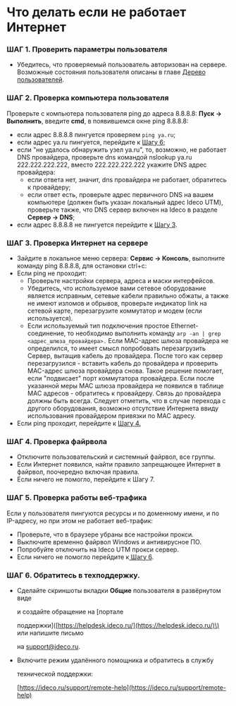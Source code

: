 # Что делать если не работает Интернет

### ШАГ 1. Проверить параметры пользователя

* Убедитесь, что проверяемый пользователь авторизован на сервере. Возможные состояния пользователя описаны в главе [Дерево](../upravlenie_polzovatelyami/derevo_polzovatelei.md) [пользователей](../upravlenie_polzovatelyami/derevo_polzovatelei.md).

### ШАГ 2. Проверка компьютера пользователя

Проверьте с компьютера пользователя ping до адреса 8.8.8.8: **Пуск -&gt; Выполнить**, введите **cmd**, в появившемся окне ping 8.8.8.8:

* если адрес 8.8.8.8 пингуется проверяем `ping ya.ru`;
* если адрес ya.ru пингуется, перейдите к [Шагу 6](chto_delat_esli_ne_rabotaet_internet.md#shag-6-obratites-v-tekhpodderzhku);
* если "не удалось обнаружить узел ya.ru", то, возможно, не работает DNS провайдера, проверьте dns командой nslookup ya.ru 222.222.222.222, вместо 222.222.222.222 укажите DNS адрес провайдера:  
  * если ответа нет, значит, dns провайдера не работает, обратитесь к провайдеру;  
  * если ответ есть, проверьте адрес первичного DNS на вашем компьютере \(должен быть указан локальный адрес Ideco UTM\), проверьте также, что DNS сервер включен на Ideco в разделе **Сервер -&gt; DNS**;
* если адрес 8.8.8.8 не пингуется перейдите к [Шагу 3](chto_delat_esli_ne_rabotaet_internet.md#shag-3-proverka-internet-na-servere).

### ШАГ 3. Проверка Интернет на сервере

* Зайдите в локальное меню сервера: **Сервис -&gt; Консоль**, выполните команду ping 8.8.8.8, для остановки ctrl+c:
* Если ping не проходит:  
  * Проверьте настройки сервера, адреса и маски интерфейсов.  
  * Убедитесь, что используемое вами сетевое оборудование является исправным, сетевые кабели правильно обжаты, а также не имеют изломов и обрывов, проверьте индикатор link на сетевой карте, перезагрузите коммутатор и модем \(если используется\).  
  * Если используемый тип подключения простое Ethernet-соединение, то необходимо выполнить команду `arp -an | grep <адрес_шлюза_провайдера>.` Если MAC-адрес шлюза провайдера не определился, то имеет смысл попробовать перезагрузить Сервер, вытащив кабель до провайдера. После того как сервер перезагрузился - вставить кабель до провайдера и проверить MAC-адрес шлюза провайдера снова. Такое решение помогает, если "подвисает" порт коммутатора провайдера. Если после указанной меры MAC шлюза провайдера не появился в таблице MAC адресов - обратитесь к провайдеру. Связь до провайдера должны быть всегда. Следует отметить, что в случае перехода с другого оборудования, возможно отсутствие Интернета ввиду использования провайдером привязки по MAC адресу.
* Если ping проходит, перейдите к [Шагу 4.](chto_delat_esli_ne_rabotaet_internet.md#shag-4-proverka-fairvola)

### ШАГ 4. Проверка файрвола

* Отключите пользовательский и системный файрвол, все группы.
* Если Интернет появился, найти правило запрещающее Интернет в файрвол, поочередно включая правила.
* Если ничего не помогло, перейдите к Шагу 7.

### ШАГ 5. Проверка работы веб-трафика

Если у пользователя пингуются ресурсы и по доменному имени, и по IP-адресу, но при этом не работает веб-трафик:

* Проверьте, что в браузере убраны все настройки прокси.
* Выключите временно файрвол Windows и антивирусное ПО.
* Попробуйте отключить на Ideco UTM прокси сервер.
* Если ничего не помогло перейдите к[ Шагу 6](chto_delat_esli_ne_rabotaet_internet.md#shag-6-obratites-v-tekhpodderzhku).

### ШАГ 6. Обратитесь в техподдержку.

* Cделайте скриншоты вкладки **Общие** пользователя в развёрнутом виде

  и создайте обращение на \[портале

  поддержки\]\([https://helpdesk.ideco.ru/](https://helpdesk.ideco.ru/)\) или напишите письмо

  на [support@ideco.ru](mailto:support@ideco.ru).

* Включите режим удалённого помощника и обратитесь в службу

  технической поддержки:

  [https://ideco.ru/support/remote-help](https://ideco.ru/support/remote-help)

